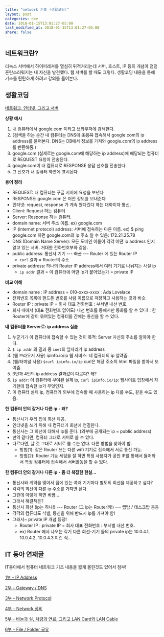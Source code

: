 ```yaml
---
title: "network 기초 (생활코딩)"
layout: post
categories: dev
date: 2018-01-15T13:01:27-05:00
last_modified_at: 2018-01-15T13:01:27-05:00
share: false
---
```


## 네트워크란?

리눅스 서버에서 하이퍼레져를 열심히 뒤젹거리는데 서버, 호스트, IP 등의 개념이 점점 혼란스러워지는 내 자신을 발견했다. 웹 서버를 할 때도 그렇다. 생활코딩 내용을 통해 기초를 탄탄하게 하려고 강의를 들어본다.

## 생활코딩
[네트워크, 인터넷, 그리고 서버](https://opentutorials.org/course/2598/14427)

**상황 예시**
1. 내 컴퓨터에서 google.com 이라고 브라우저에 검색한다.
0. (검색을 하는 순간 내 컴퓨터는 DNS에 ~~조용히~~ 접속해서 google.com의 ip address를 물어본다. DNS는 DB에서 정보를 가져와 google.com의 ip address를 반환해줌.)
2. google.com (실제로는 google.com에 해당하는 ip address)에 해당되는 컴퓨터로 REQUEST 요청이 전송된다. 
3. google.com이 내 컴퓨터로 RESPONSE 응답 신호를 전송한다. 
4. 그 신호가 내 컴퓨터 화면에 표시된다.

**용어 정리**
- REQUEST: 내 컴퓨터는 구글 서버에 요청을 보낸다
- RESPONSE: google.com 은 어떤 정보를 보내준다 
- 인터넷: request, response 가 계속 왔다갔다 하는 대화이자 통신.
- Client: Request 하는 컴퓨터
- Server: Response 하는 컴퓨터. 
- domain name: 서버 주소 이름. ex) google.com
- IP (internet protocol) address: 서버에 접속하는 다른 이름. ex) $ ping google.com 하면 google.com의 ip 주소 알 수 있음: 172.21.25.78
- DNS (Domain Name Server): 모든 도메인 이름이 각각 어떤 ip address 인지 알고 있는 서버. 거대한 전화번호부와 같음.
- public address: 통신사 기기 --- ~~회선~~ --- Router 에 있는 Router IP
  - `curl` 결과 = Router의 주소
- private address: 하나의 Router IP address에서 여러 기기로 나눠지는 사설 ip
  - `ip addr` 결과 = 이 컴퓨터에 어떤 ip가 붙어있는가 = private IP

**비교 이해**
- domain name : IP address = 010-xxxx-xxxx : Ada Lovelace
- 전화번호 목록에 핸드폰 번호를 사람 이름으로 저장하고 사용하는 것과 비슷. 
- Router IP : private IP = 회사 대표 전화번호 : 부서별 내선 번호.
- 회사 내에서 (대표 전화번호 없이도) 내선 번호를 통해서만 통화를 할 수 있다! : 한 Router에 같이 묶여있는 컴퓨터들 간에는 통신을 할 수 있다. 

**내 컴퓨터를 Server로: ip address 실습**
1. 누군가가 이 컴퓨터에 접속할 수 있는 것이 목적: Server 자신의 주소를 알아야 한다.
2. `$ ip addr` 의 결과 중 `inet`의 앞자리가 ip address
3. (웹 브라우저 사용) ipinfo.io/ip 웹 서비스: 네 컴퓨터의 ip 알려줌.
4. (쉘/터미널 사용) `$curl ipinfo.io/ip` curl은 해당 주소의 html 파일을 받아서 보여줌.
5. 3번과 4번의 ip address 결과값이 다르다? 왜?
6. `ip addr`: 이 컴퓨터에 부여된 실제 ip, `curl ipinfo.io/ip`: 웹사이트 입장에서 자기한테 접속한 ip가 무엇인지.
7. 이 컴퓨터 실제 ip, 컴퓨터가 외부에 접속할 때 사용하는 ip 다를 수도, 같을 수도 있음.

**한 컴퓨터 안의 같거나 다른 ip - 왜?**
- 통신사가 우리 집에 회선 제공.
- 인터넷을 쓰기 위해 내 컴퓨터가 회선에 연결한다.
- 통신사는 그 회선에 대해서 ip를 준다. (외부에 공개되는 ip = public address)
- 만약 같다면, 컴퓨터 그대로 서버로 쓸 수 있다.
- 다르다면, 날 것 그대로 서버로 쓸 수는 없다. 다른 방법을 찾아야 함.
  - 방법(1): 같은 Router 쓰는 다른 wifi 기기로 접속해서 서로 통신 가능.
  - 방법(2): Router 기능 세팅을 잘 하면 특정 사용자가 공인 IP를 통해서 들어와서 특정 컴퓨터에 접속해서 서버활동을 할 수 있다.

**한 컴퓨터 안의 같거나 다른 ip - 좀 더 복잡한 현실...**
- 통신사와 계약을 맺어서 집에 있는 여러 기기마다 별도의 회선을 제공하고 싶다?
- 각각의 회선이 다른 ip 주소를 가지면 된다.
- 그런데 이렇게 하면 비쌈...
- 그래서 해결책은?
- 통신사 회선 (ip는 하나!) --- Router (그 ip는 Router꺼!) --- 랩탑 / 데스크탑  등등
- 각각의 컴퓨터도 식별, 통신을 위해 반드시 ip를 가져야 함!
- 그래서~ private IP 개념 등장!
  - Router IP : private IP = 회사 대표 전화번호 : 부서별 내선 번호.
  - ex) Router 에서 나오는 각기 다른 회선-기기 들의 private ip는 10.0.4.1, 10.0.4.2, 10.0.4.3 이런 식...



## IT 동아 연재글
IT동아에서 컴퓨터 네트워크 기초 내용을 짧게 올린것도 있어서 첨부! 

[1부 - IP Address](http://it.donga.com/openstudy/3106/)

[2부 - Gateway / DNS](http://it.donga.com/openstudy/3126/)

[3부 - Network Protocol](http://it.donga.com/openstudy/3315/)

[4부 - Network 장비](http://it.donga.com/openstudy/3351/)

[5부 - 바늘과 실, 차량과 연료, 그리고 LAN Card와 LAN Cable](http://it.donga.com/openstudy/3404/)

[6부 - File / Folder 공유](http://it.donga.com/openstudy/3641/)
